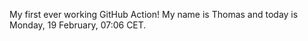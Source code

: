 My first ever working GitHub Action!
My name is Thomas and today is Monday, 19 February, 07:06 CET. 
